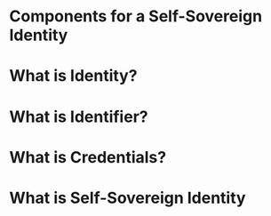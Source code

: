 # Components for a Self-Sovereign Identity

# What is Identity?



# What is Identifier?


# What is Credentials?


# What is Self-Sovereign Identity


